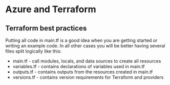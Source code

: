 # Azure and Terraform

## Terraform best practices

Putting all code in main.tf is a good idea when you are getting started or writing an example code. In all other cases you will be better having several files split logically like this:

- main.tf - call modules, locals, and data sources to create all resources
- variables.tf - contains declarations of variables used in main.tf
- outputs.tf - contains outputs from the resources created in main.tf
- versions.tf - contains version requirements for Terraform and providers
